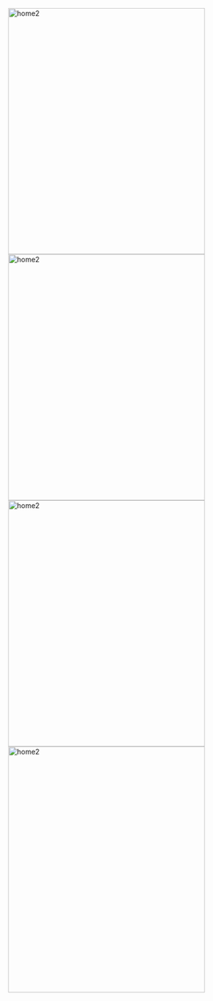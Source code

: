<img src="https://github.com/user-attachments/assets/0dd46970-18dd-451d-b9a1-07c1e20d89d6" alt="home2" width="400" height="500" />
<img src="https://github.com/user-attachments/assets/9099b8f4-2f6a-458f-855a-271207a2a02a" alt="home2" width="400" height="500" />
<img src="https://github.com/user-attachments/assets/8bb77b83-ec67-48ed-8e56-e63915323204" alt="home2" width="400" height="500" />
<img src="https://github.com/user-attachments/assets/2de05e82-5aa0-4d32-b30e-4da0d9837bf3" alt="home2" width="400" height="500" />

